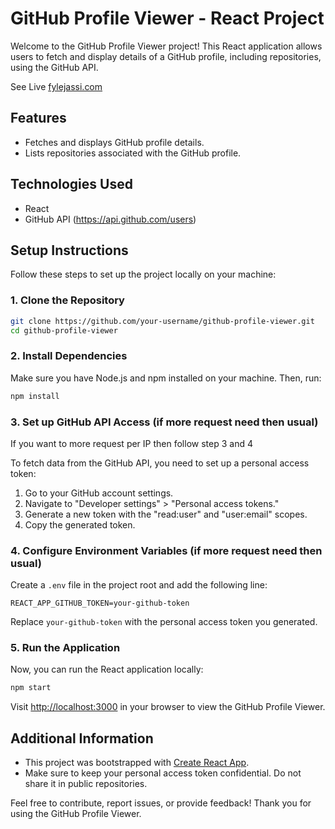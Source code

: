 # GitHub Profile Viewer - React Project

Welcome to the GitHub Profile Viewer project! This React application allows users to fetch and display details of a GitHub profile, including repositories, using the GitHub API.

See Live [ fylejassi.com](https://fylejassi.onrender.com)

## Features

- Fetches and displays GitHub profile details.
- Lists repositories associated with the GitHub profile.

## Technologies Used

- React
- GitHub API (https://api.github.com/users)

## Setup Instructions

Follow these steps to set up the project locally on your machine:

### 1. Clone the Repository

```bash
git clone https://github.com/your-username/github-profile-viewer.git
cd github-profile-viewer
```

### 2. Install Dependencies

Make sure you have Node.js and npm installed on your machine. Then, run:

```bash
npm install
```

### 3. Set up GitHub API Access (if more request need then usual)
If you want to more request per IP then follow step 3 and 4

To fetch data from the GitHub API, you need to set up a personal access token:

1. Go to your GitHub account settings.
2. Navigate to "Developer settings" > "Personal access tokens."
3. Generate a new token with the "read:user" and "user:email" scopes.
4. Copy the generated token.

### 4. Configure Environment Variables (if more request need then usual)

Create a `.env` file in the project root and add the following line:

```env
REACT_APP_GITHUB_TOKEN=your-github-token
```

Replace `your-github-token` with the personal access token you generated.

### 5. Run the Application

Now, you can run the React application locally:

```bash
npm start
```

Visit [http://localhost:3000](http://localhost:3000) in your browser to view the GitHub Profile Viewer.

## Additional Information

- This project was bootstrapped with [Create React App](https://github.com/facebook/create-react-app).
- Make sure to keep your personal access token confidential. Do not share it in public repositories.

Feel free to contribute, report issues, or provide feedback! Thank you for using the GitHub Profile Viewer.